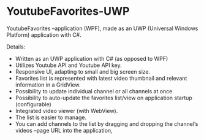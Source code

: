 # YoutubeFavorites-UWP

YoutubeFavorites –application (WPF), made as an UWP (Universal Windows Platform) application with C#.

Details:
- Written as an UWP application with C# (as opposed to WPF)
- Utilizes Youtube API and Youtube API key.
- Responsive UI, adapting to small and big screen size.
- Favorites list is represented with latest video thumbnail and relevant information in a GridView.
- Possibility to update individual channel or all channels at once
- Possibility to auto-update the favorites list/view on application startup (configurable)
- Integrated video viewer (with WebView).
- The list is easier to manage.
- You can add channels to the list by dragging and dropping the channel’s videos –page URL into the application,